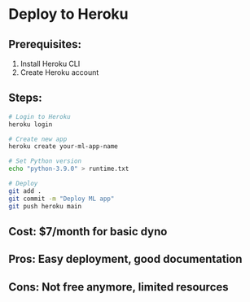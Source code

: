 # Deploy to Heroku

## Prerequisites:
1. Install Heroku CLI
2. Create Heroku account

## Steps:
```bash
# Login to Heroku
heroku login

# Create new app
heroku create your-ml-app-name

# Set Python version
echo "python-3.9.0" > runtime.txt

# Deploy
git add .
git commit -m "Deploy ML app"
git push heroku main
```

## Cost: $7/month for basic dyno
## Pros: Easy deployment, good documentation
## Cons: Not free anymore, limited resources
